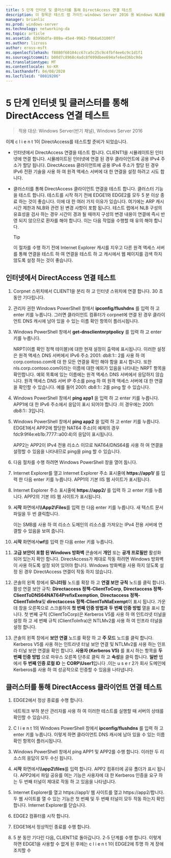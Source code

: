 ```yaml
---
title: 5 단계 인터넷 및 클러스터를 통해 DirectAccess 연결 테스트
description: 이 항목은 테스트 랩 가이드-windows Server 2016 용 Windows NLB를 사용 하는 클러스터의 DirectAccess 시연에 포함 되어 있습니다.
manager: brianlic
ms.prod: windows-server
ms.technology: networking-da
ms.topic: article
ms.assetid: 8399bdfa-809a-45e4-9963-f9b6a631007f
ms.author: lizross
author: eross-msft
ms.openlocfilehash: f8880f60104cc67ca5c25c9c4fbf4ee6c9c1d1f1
ms.sourcegitcommit: b00d7c8968c4adc8f699dbee694afe6ed36bc9de
ms.translationtype: MT
ms.contentlocale: ko-KR
ms.lasthandoff: 04/08/2020
ms.locfileid: "80819206"
---
```

# <a name="step-5-test-directaccess-connectivity-from-the-internet-and-through-the-cluster"></a>5 단계 인터넷 및 클러스터를 통해 DirectAccess 연결 테스트

>적용 대상: Windows Server(반기 채널), Windows Server 2016

이제 c l i e n t 1이 DirectAccess를 테스트할 준비가 되었습니다.  
  
- 인터넷에서 DirectAccess 연결을 테스트 합니다. CLIENT1을 시뮬레이트된 인터넷에 연결 합니다. 시뮬레이트된 인터넷에 연결 된 경우 클라이언트에 공용 IPv4 주소가 할당 됩니다. DirectAccess 클라이언트에 공용 IPv4 주소가 할당 된 경우 IPv6 전환 기술을 사용 하 여 원격 액세스 서버에 대 한 연결을 설정 하려고 시도 합니다.  
  
- 클러스터를 통해 DirectAccess 클라이언트 연결을 테스트 합니다. 클러스터 기능을 테스트 합니다. 테스트를 시작 하기 전에 EDGE1와 EDGE2를 모두 5 분 이상 종료 하는 것이 좋습니다. 이에 대 한 여러 가지 이유가 있습니다. 여기에는 ARP 캐시 시간 제한과 NLB와 관련 된 변경 사항이 포함 됩니다. 테스트 랩에서 NLB 구성의 유효성을 검사 하는 경우 시간이 경과 될 때까지 구성의 변경 내용이 연결에 즉시 반영 되지 않으므로 환자를 해야 합니다. 이는 다음 작업을 수행할 때 유의 해야 합니다.  
  
    > [!TIP]  
    > 이 절차를 수행 하기 전에 Internet Explorer 캐시를 지우고 다른 원격 액세스 서버를 통해 연결을 테스트 하 여 연결을 테스트 하 고 캐시에서 웹 페이지를 검색 하지 않도록 설정 하는 것이 좋습니다.  
  
## <a name="test-directaccess-connectivity-from-the-internet"></a>인터넷에서 DirectAccess 연결 테스트  
  
1. Corpnet 스위치에서 CLIENT1을 분리 하 고 인터넷 스위치에 연결 합니다. 30 초 동안 기다립니다.  
  
2. 관리자 권한 Windows PowerShell 창에서 **ipconfig/flushdns** 를 입력 하 고 enter 키를 누릅니다. 그러면 클라이언트 컴퓨터가 corpnet에 연결 된 경우 클라이언트 DNS 캐시에 남아 있을 수 있는 이름 확인 항목이 플러시됩니다.  
  
3. Windows PowerShell 창에서 **get-dnsclientnrptpolicy** 를 입력 하 고 enter 키를 누릅니다.  
  
   NRPT(이름 확인 정책 테이블)에 대한 현재 설정이 출력에 표시됩니다. 이러한 설정은 원격 액세스 DNS 서버에서 IPv6 주소 2001: db8:1:: 2를 사용 하 여 corp.contoso.com에 대 한 모든 연결을 확인 해야 함을 표시 합니다. 또한 nls.corp.contoso.com이라는 이름에 대한 예외가 있음을 나타내는 NRPT 항목을 확인합니다. 예외 목록에 있는 이름에는 원격 액세스 DNS 서버에서 응답하지 않습니다. 원격 액세스 DNS 서버 IP 주소를 ping 하 여 원격 액세스 서버에 대 한 연결을 확인할 수 있습니다. 예를 들어 2001: db8:1:: 2를 ping 할 수 있습니다.  
  
4. Windows PowerShell 창에서 **ping app1** 을 입력 하 고 enter 키를 누릅니다. APP1에 대 한 IPv6 주소에서 응답이 표시 되어야 합니다 .이 경우에는 2001: db8:1:: 3입니다.  
  
5. Windows PowerShell 창에서 **ping app2** 을 입력 하 고 enter 키를 누릅니다. EDGE1에서 APP2에 할당한 NAT64 주소(이 예제의 경우 fdc9:9f4e:eb1b:7777::a00:4)의 응답이 표시됩니다.  
  
   APP2는 APP2이 IPv4 전용 리소스 이므로 NAT64/DNS64를 사용 하 여 연결을 설정할 수 있음을 나타내므로 ping을 ping 할 수 있습니다.  
  
6. 다음 절차를 수행 하려면 Windows PowerShell 창을 열어 둡니다.  
  
7. Internet Explorer를 열고 Internet Explorer 주소 표시줄에 **https://app1/** 를 입력 한 다음 enter 키를 누릅니다. APP1의 기본 IIS 웹 사이트가 표시됩니다.  
  
8. Internet Explorer 주소 표시줄에 **https://app2/** 를 입력 하 고 enter 키를 누릅니다. APP2의 기본 IIS 웹 사이트가 표시됩니다.  
  
9. **시작** 화면에서<strong>\\\App2\Files</strong>를 입력 한 다음 enter 키를 누릅니다. 새 텍스트 문서 파일을 두 번 클릭합니다.  
  
    이는 SMB를 사용 하 여 리소스 도메인의 리소스를 가져오는 IPv4 전용 서버에 연결할 수 있음을 보여 줍니다.  
  
10. **시작** 화면에서**wf**를 입력 한 다음 enter 키를 누릅니다.  
  
11. **고급 보안이 포함 된 Windows 방화벽** 콘솔에서 **개인** 또는 **공개 프로필만** 활성화 되어 있는지 확인 합니다. DirectAccess가 제대로 작동 하려면 Windows 방화벽이 사용 하도록 설정 되어 있어야 합니다. Windows 방화벽을 사용 하지 않도록 설정 된 경우 DirectAccess 연결이 작동 하지 않습니다.  
  
12. 콘솔의 왼쪽 창에서 **모니터링** 노드를 확장 하 고 **연결 보안 규칙** 노드를 클릭 합니다. 활성 연결 보안 규칙: **Directaccess 정책-ClientToCorp**, **Directaccess 정책-ClientToDNS64NAT64PrefixExemption**, **Directaccess 정책-ClientToInfra**및 **directaccess 정책-ClientToNlaExempt**이 표시 됩니다. 가운데 창을 오른쪽으로 스크롤하여 **첫 번째 인증 방법과** **두 번째 인증 방법** 열을 표시 합니다. 첫 번째 규칙 (ClientToCorp)은 Kerberos V5를 사용 하 여 인트라넷 터널을 설정 하 고 세 번째 규칙 (ClientToInfra)은 NTLMv2를 사용 하 여 인프라 터널을 설정 합니다.  
  
13. 콘솔의 왼쪽 창에서 **보안 연결** 노드를 확장 하 고 **주 모드** 노드를 클릭 합니다. Kerberos V5를 사용 하는 인트라넷 터널 보안 연결 및 NTLMv2를 사용 하는 인프라 터널 보안 연결을 확인 합니다. **사용자 (Kerberos V5)** 를 표시 하는 항목을 **두 번째 인증 방법** 으로 마우스 오른쪽 단추로 클릭 하 고 **속성**을 클릭 합니다. **일반** 탭에서 **두 번째 인증 로컬 ID** 는 **CORP\User1**입니다 .이는 u s e r 2가 회사 도메인에 Kerberos를 사용 하 여 성공적으로 인증할 수 있음을 나타냅니다.  
  
## <a name="test-directaccess-client-connectivity-through-the-cluster"></a>클러스터를 통해 DirectAccess 클라이언트 연결 테스트  
  
1. EDGE2에서 정상 종료를 수행 합니다.  
  
   네트워크 부하 분산 관리자를 사용 하 여 이러한 테스트를 실행할 때 서버의 상태를 확인할 수 있습니다.  
  
2. C l i e n t 1의 Windows PowerShell 창에서 **ipconfig/flushdns** 를 입력 하 고 enter 키를 누릅니다. 이렇게 하면 클라이언트 DNS 캐시에 남아 있을 수 있는 이름 확인 항목이 플러시됩니다.  
  
3. Windows PowerShell 창에서 ping APP1 및 APP2를 수행 합니다. 이러한 두 리소스의 응답이 모두 수신 됩니다.  
  
4. **시작** 화면에서<strong>\\\app2\files</strong>를 입력 합니다. APP2 컴퓨터에 공유 폴더가 표시 됩니다. APP2에서 파일 공유를 여는 기능은 사용자에 대 한 Kerberos 인증을 요구 하는 두 번째 터널이 제대로 작동 하 고 있음을 나타냅니다.  
  
5. Internet Explorer를 열고 https://app1/ 웹 사이트를 열고 https://app2/합니다. 두 웹 사이트를 열 수 있는 기능은 첫 번째 및 두 번째 터널이 모두 작동 하는지 확인 합니다. Internet Explorer를 닫습니다.  
  
6. EDGE2 컴퓨터를 시작 합니다.  
  
7. EDGE1에서 정상적인 종료를 수행 합니다.  
  
8. 5 분 동안 기다린 다음, CLIENT1로 돌아갑니다. 2-5 단계를 수행 합니다. 이렇게 하면 EDGE1을 사용할 수 없게 된 후에는 c l i e n t 1이 EDGE2에 투명 하 게 장애 조치할 수
